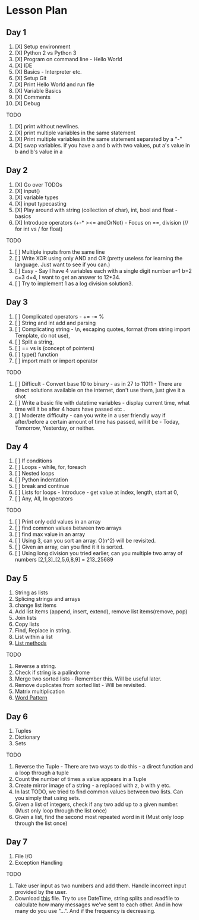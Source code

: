 # Lesson Plan

## Day 1

1. [X] Setup environment
2. [X] Python 2 vs Python 3
3. [X] Program on command line - Hello World
4. [X] IDE
5. [X] Basics - Interpreter etc.
6. [X] Setup Git
7. [X] Print Hello World and run file
8. [X] Variable Basics
9. [X] Comments
10. [X] Debug

TODO

1. [X] print without newlines.
2. [X] print multiple variables in the same statement
3. [X] Print multiple variables in the same statement separated by a "-"
4. [X] swap variables. if you have a and b with two values, put a's value in b and b's value in a

## Day 2

1. [X] Go over TODOs
2. [X] input()
3. [X] variable types
4. [X] input typecasting
5. [X] Play around with string (collection of char), int, bool and float - basics
6. [X] Introduce operators (+-* ><= andOrNot) - Focus on ==, division (// for int vs / for float)

TODO

1. [ ] Multiple inputs from the same line
2. [ ] Write XOR using only AND and OR (pretty useless for learning the language. Just want to see if you can.)
3. [ ] Easy - Say I have 4 variables each with a single digit number a=1 b=2 c=3 d=4, I want to get an answer to 12*34.
4. [ ] Try to implement 1 as a log division solution3.

## Day 3

1. [ ] Complicated operators - += -= %
2. [ ] String and int add and parsing
3. [ ] Complicating string - \n, escaping quotes, format (from string import Template, do not use),
4. [ ] Split a string,
5. [ ] == vs is (concept of pointers)
6. [ ] type() function
7. [ ] import math or import operator

TODO

1. [ ] Difficult - Convert base 10 to binary - as in 27 to 11011 - There are direct solutions available on the internet, don't use them, just give it a shot
2. [ ] Write a basic file with datetime variables - display current time, what time will it be after 4 hours have passed etc .
3. [ ] Moderate difficulty - can you write in a user friendly way if after/before a certain amount of time has passed, will it be - Today, Tomorrow, Yesterday, or neither.

## Day 4

1. [ ] If conditions
2. [ ] Loops - while, for, foreach
3. [ ] Nested loops
4. [ ] Python indentation
5. [ ] break and continue
6. [ ] Lists for loops - Introduce - get value at index, length, start at 0,
7. [ ] Any, All, In operators

TODO

1. [ ] Print only odd values in an array
2. [ ] find common values between two arrays
3. [ ] find max value in an array
4. [ ] Using 3, can you sort an array. O(n^2) will be revisited.
5. [ ] Given an array, can you find it it is sorted.
6. [ ] Using long division you tried earlier, can you multiple two array of numbers [2,1,3]_[2,5,6,8,9] = 213_25689

## Day 5

1. String as lists
2. Splicing strings and arrays
3. change list items
4. Add list items (append, insert, extend), remove list items(remove, pop)
5. Join lists
6. Copy lists
7. Find, Replace in string.
8. List within a list
9. [List methods](https://www.w3schools.com/python/python_lists_methods.asp)

TODO

1. Reverse a string.
2. Check if string is a palindrome
3. Merge two sorted lists - Remember this. Will be useful later.
4. Remove duplicates from sorted list - Will be revisited.
5. Matrix multiplication
6. [Word Pattern](https://leetcode.com/problems/word-pattern/)

## Day 6

1. Tuples
2. Dictionary
3. Sets

TODO

1. Reverse the Tuple - There are two ways to do this - a direct function and a loop through a tuple
2. Count the number of times a value appears in a Tuple
3. Create mirror image of a string - a replaced with z, b with y etc.
4. In last TODO, we tried to find common values between two lists. Can you simply that using sets.
5. Given a list of integers, check if any two add up to a given number. (Must only loop through the list once)
6. Given a list, find the second most repeated word in it (Must only loop through the list once)

## Day 7

1. File I/O
2. Exception Handling

TODO
1. Take user input as two numbers and add them. Handle incorrect input provided by the user.
2. Download [this](https://drive.google.com/file/d/1NdVS_nkgSpAL3vQ8k-HX1NHaRHMETjU3/view?usp=drivesdk) file. Try to use DateTime, string splits and readfile to calculate how many messages we've sent to each other.  And in how many do you use "...". And if the frequency is decreasing. 